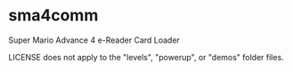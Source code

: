 # sma4comm
Super Mario Advance 4 e-Reader Card Loader

LICENSE does not apply to the "levels", "powerup", or "demos" folder files.